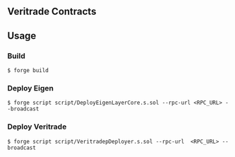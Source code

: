 ## Veritrade Contracts

## Usage

### Build

```shell
$ forge build
```

### Deploy Eigen

```shell
$ forge script script/DeployEigenLayerCore.s.sol --rpc-url <RPC_URL> --broadcast
```

### Deploy Veritrade

```shell
$ forge script script/VeritradepDeployer.s.sol --rpc-url  <RPC_URL> --broadcast
```
